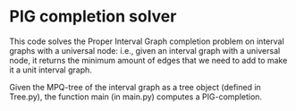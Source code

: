 # PIG completion solver 

This code solves the Proper Interval Graph completion problem on interval graphs with a universal node: i.e., given an interval graph with a universal node, it returns
the minimum amount of edges that we need to add to make it a unit interval graph.

Given the MPQ-tree of the interval graph as a tree object (defined in Tree.py), the function main (in main.py) computes a PIG-completion.
